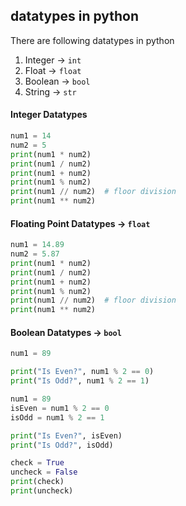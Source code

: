 ## datatypes in python

There are following datatypes in python
 1. Integer -> `int`
 2. Float -> `float`
 3. Boolean -> `bool`
 4. String -> `str`


#### Integer Datatypes
```python
num1 = 14
num2 = 5
print(num1 * num2)
print(num1 / num2)
print(num1 + num2)
print(num1 % num2)
print(num1 // num2)  # floor division
print(num1 ** num2)
```


#### Floating Point Datatypes -> `float`
```python
num1 = 14.89
num2 = 5.87
print(num1 * num2)
print(num1 / num2)
print(num1 + num2)
print(num1 % num2)
print(num1 // num2)  # floor division
print(num1 ** num2)
```

#### Boolean Datatypes -> `bool`
```python
num1 = 89

print("Is Even?", num1 % 2 == 0)
print("Is Odd?", num1 % 2 == 1)
```

```python
num1 = 89
isEven = num1 % 2 == 0
isOdd = num1 % 2 == 1

print("Is Even?", isEven)
print("Is Odd?", isOdd)
```

```python
check = True
uncheck = False
print(check)
print(uncheck)
```
